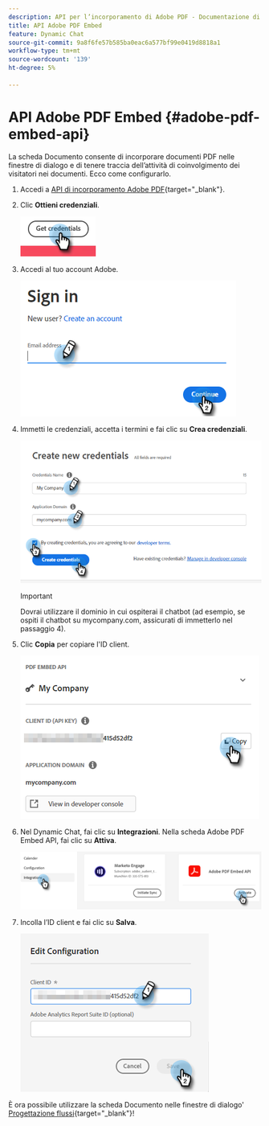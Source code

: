 ```yaml
---
description: API per l’incorporamento di Adobe PDF - Documentazione di Marketo - Documentazione del prodotto
title: API Adobe PDF Embed
feature: Dynamic Chat
source-git-commit: 9a8f6fe57b585ba0eac6a577bf99e0419d8818a1
workflow-type: tm+mt
source-wordcount: '139'
ht-degree: 5%

---
```


# API Adobe PDF Embed {#adobe-pdf-embed-api}

La scheda Documento consente di incorporare documenti PDF nelle finestre di dialogo e di tenere traccia dell’attività di coinvolgimento dei visitatori nei documenti. Ecco come configurarlo.

1. Accedi a [API di incorporamento Adobe PDF](https://udp.adobe.io/document-services/apis/pdf-embed/){target="_blank"}.

1. Clic **Ottieni credenziali**.

   ![](assets/adobe-pdf-embed-api-1.png)

1. Accedi al tuo account Adobe.

   ![](assets/adobe-pdf-embed-api-2.png)

1. Immetti le credenziali, accetta i termini e fai clic su **Crea credenziali**.

   ![](assets/adobe-pdf-embed-api-3.png)

   >[!IMPORTANT]
   >
   >Dovrai utilizzare il dominio in cui ospiterai il chatbot (ad esempio, se ospiti il chatbot su mycompany.com, assicurati di immetterlo nel passaggio 4).

1. Clic **Copia** per copiare l&#39;ID client.

   ![](assets/adobe-pdf-embed-api-4.png)

1. Nel Dynamic Chat, fai clic su **Integrazioni**. Nella scheda Adobe PDF Embed API, fai clic su **Attiva**.

   ![](assets/adobe-pdf-embed-api-5.png)

1. Incolla l’ID client e fai clic su **Salva**.

   ![](assets/adobe-pdf-embed-api-6.png)

È ora possibile utilizzare la scheda Documento nelle finestre di dialogo&#39; [Progettazione flussi](/help/marketo/product-docs/demand-generation/dynamic-chat/automated-chat/stream-designer.md){target="_blank"}!

